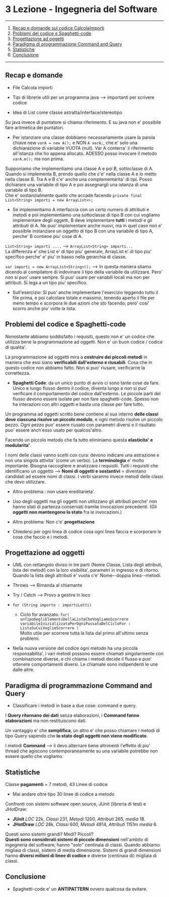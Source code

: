 # 3 Lezione - Ingegneria del Software

---

1. [Recap e domande sul codice CalcolaImporti](#recap-e-domande)
2. [Problemi del codice e Spaghetti-code](#problemi-del-codice-e-spaghetti-code)
3. [Progettazione ad oggetti](#progettazione-ad-oggetti)
4. [Paradigma di programmazione Command and Query](#paradigma-di-programmazione-command-and-query)
5. [Statistiche](#statistiche)
6. [Conclusione](#conclusione)


---

## Recap e domande

* File Calcola importi

* Tipi di librerie utili per un programma java --> importanti per scrivere codice

* Idea di List come classe astratta/interface/stereotipo

Su java invece di puntatore si chiama riferimento. E su java non e' possibile fare aritmetica dei puntatori.  

* Per istanziare una classe dobbiamo necessariamente usare la parola chiave new
```varA = new A();``` e NON ```A varA;```, che e' solo una dichiarazione di variabile VUOTA (null). Var A conterra' il riferimento all'istanza che ho appena allocato. ADESSO posso invocare il metodo ```varA.m();``` ma non prima. 

Supponiamo che implementiamo una classe A e poi B, sottoclasse di A. Quando si implementa B, prendo quello che c'e' nella classe A e lo metto nella classe B. Tra A e B c'e' anche una complementarita' di tipi. Posso dichiarare una variabile di tipo A e poi assegnargli una istanza di una variabile di tipo B.  
Che e' sostanzialmente quello che accade facendo ```private final List<String> importi = new ArrayList<>;```

* Se implementiamo A interfaccia con un certo numero di attributi e metodi e poi implementiamo una sottoclasse di tipo B con cui vogliamo implementare degli oggetti, B deve implementare **tutti** i metodi e gli attributi di A. Ne puo' implementare anche nuovi, ma in quel caso non e' possibile instanziare un oggetto di tipo B con una variabile di tipo A, perche' B contiene piu' cose di A. 

```List<String> importi ....``` --> ```ArrayList<String> importi...```  
La differenza e' che List<String> e' di tipo piu' generale, ArrayList<String> e' di tipo piu' specifico perche' e' piu' in basso nella gerarchia di classe. 

```var importi = new ArrayList<String>();``` --> In questa maniera stiamo dicendo al compilatore di indovinare il tipo della variabile da utilizzare. Pero' non si puo' usare sempre. Si puo' usare per variabili locali ma non per attributi. Si lega a un tipo piu' specifico. 

* Sull'esercizio: Si puo' anche implementare l'esercizio leggendo tutto il file prima, e poi calcolare totale e massimo, tenendo aperto il file per meno tempo e scorpora le due azioni che sto facendo; pero' cosi' scorro anche piu' volte la lista. 

## Problemi del codice e Spaghetti-code

Nonostante abbiamo soddisfatto i requisiti, questo non e' un codice che utilizza bene la programmazione ad oggetti. Non e' un buon codice / codice di qualita'.  
  
La programmazione ad oggetti mira a **costruire dei piccoli metodi** in maniera che essi siano **verificabili dall'esterno e riusabili**. Cosa che in questo codice non abbiamo fatto. Non si puo' riusare, verificarne la correttezza.

* **Spaghetti Code**: da un unico punto di avvio ci sono tante cose da fare. Unico e lungo flusso dentro il codice, diventa lungo e non si puo' verificare il comportamento del codice dall'esterno. Le piccole parti del flusso devono essere isolate per non fare spaghetti-code. Spesso non ha interazioni con altri oggetti e basta una classe per fare tutto. 

Un programma ad oggetti scritto bene contiene al suo interno **delle classi dove ciascuna risolve un piccolo modulo**, e ogni metodo risolve un piccolo pezzo. Ogni pezzo puo' essere riusato con parametri diversi e il risultato puo' essere anch'esso usato per qualcos'altro.  
  
Facendo un piccolo metodo che fa tutto eliminiamo questa **elasticita' e modularita'**.  

I nomi delle classi vanno scelti con cura: devono indicare una astrazione e non una singola attivita' (come un verbo). La **terminologia** e' molto importante. Bisogna raccogliere e analizzare i requisiti. Tutti i requisiti che identificano un oggetto --> **Nomi di oggetti e sostantivi** = diventano candidati ad essere nomi di classi. I verbi saranno invece metodi delle classi che devo utilizzare.  
  
* Altro problema : non usare ereditarieta'. 

* Uso degli oggetti ma gli oggetti non utilizzano gli attributi perche' non hanno stati di partenza conservati tramite invocazioni precedenti. (Gli **oggetti non mantengono lo stato** fra le invocazioni.)

* Altro problema: Non c'e' **progettazione** 
  
* Chiedersi per ogni linea di codice cosa ogni linea faccia e scorporare le cose che faccio e i metodi. 

## Progettazione ad oggetti

* UML con rettangolo diviso in tre parti (Nome Classe, Lista degli attributi, lista dei metodi) con la loro visibilita', parametri in ingresso e di ritorno. Quando la lista degli attributi e' vuota c'e' Nome--doppia linea--metodi.  

* Throws --> Rimanda al chiamante 
* Try / Catch --> Provo a gestire in loco

* ```for (String importo : importiLetti)```
    * Ciclo for avanzato. ```for( unTipoDegliElementiDellaListaCheVogliamoScorrere variabileInizializzataPerOgniPassataDelCicloFor : ListaSuCuiVoglioScorrere )```  
Molto utile per scorrere tutta la lista dal primo all'ultimo senza problemi.  

* Nella nuova versione del codice ogni metodo ha una piccola responsabilita', i vari metodi possono essere chiamati singolarmente con combinazione diverse, e chi chiama i metodi decide il flusso e puo' ottenere comportamenti diversi. Le chiamate sono indipendenti le une dalle altre. 

## Paradigma di programmazione Command and Query

* Classificare i metodi in base a due cose: command e query. 

I **Query ritornano dei dati** senza elaborazioni, i **Command fanno elaborazioni** ma non restituiscono dati.  

Un vantaggio e' che **semplifica**, un altro e' che posso chiamare i metodi di tipo Query sapendo che **lo stato degli oggetti non viene modificato**.  
  
I metodi **Command** --> li devo alternare bene altrimenti l'effetto di piu' thread che agiscono contemporaneamente su una variabile potrebbe non essere quello che vogliamo.  
  
## Statistiche 

Classe **pagamenti** = 7 metodi, 43 Linee di codice  

* Mai andare oltre tipo 30 linee di codice a metodo
  
Confronti con sistemi software open source, JUnit (libreria di test) e JHotDraw:  
* **JUnit** *LOC* 22k, *Classi* 231, *Metodi* 1200, *Attributi* 265, *media* 18.  
* **JHotDraw** *LOC* 28k, *Classi* 600, *Metodi* 4814, *Attributi* 1151m *media* 6. 
  
Questi sono sistemi grandi? Medi? Piccoli?  
**Questi sono considerati sistemi di piccole dimensioni** nell'ambito di ingegneria del software; hanno "solo" centinaia di classi. Quando abbiamo migliaia di classi, sistemi di media dimensione. Sistemi di grandi dimensioni hanno **diversi milioni di linee di codice** e diverse (centinaia di) migliaia di classi. 

## Conclusione

* Spaghetti-code e' un **ANTIPATTERN** ovvero qualcosa da evitare.
